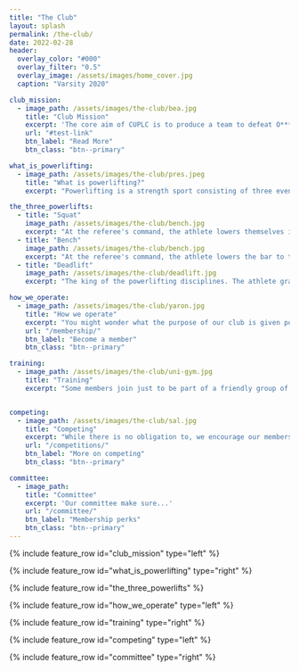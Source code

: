 ```yaml
---
title: "The Club"
layout: splash
permalink: /the-club/
date: 2022-02-28
header:
  overlay_color: "#000"
  overlay_filter: "0.5"
  overlay_image: /assets/images/home_cover.jpg
  caption: "Varsity 2020"

club_mission:
  - image_path: /assets/images/the-club/bea.jpg
    title: "Club Mission"
    excerpt: 'The core aim of CUPLC is to produce a team to defeat O****d at the annual powerlifting Varsity match. Our mission is to promote the sport of powerlifting within the University by teaching the art of lifting and supporting those who wish to compete wherever possible.'
    url: "#test-link"
    btn_label: "Read More"
    btn_class: "btn--primary"

what_is_powerlifting:
  - image_path: /assets/images/the-club/pres.jpeg
    title: "What is powerlifting?"
    excerpt: "Powerlifting is a strength sport consisting of three events: the squat, the bench press and the deadlift. The lifter gets three attempts at a 1 rep max for each lift. Your best succesful attempts are summed, giving you a total. This total is what one seeks to optimise, given a certain weight class. "

the_three_powerlifts:
  - title: "Squat"
    image_path: /assets/images/the-club/bench.jpg
    excerpt: "At the referee's command, the athlete lowers themselves into a squatting position with the hips slightly below parallel position. The athlete then returns to a standing position"
  - title: "Bench"
    image_path: /assets/images/the-club/bench.jpg
    excerpt: "At the referee's command, the athlete lowers the bar to the chest, holding the bar motionless until the referee gives the press command. The athlete pushes the weight up until the arms are straight and the elbows locked."
  - title: "Deadlift"
    image_path: /assets/images/the-club/deadlift.jpg
    excerpt: "The king of the powerlifting disciplines. The athlete grasps the bar which is resting on the platform floor, pulls the weight off the floor and assumes a standing erect position"

how_we_operate:
  - image_path: /assets/images/the-club/yaron.jpg
    title: "How we operate"
    excerpt: "You might wonder what the purpose of our club is given powerlifting is a solo sport: We advise and coach individuals in the best way to achieve their goals. We offer beginning coaching sessions at the start of the year, and regular team training sessions at the University Sports Centre almost every Saturday of full term from 5-7pm. We host in house competitions, for those who'd like to give competing a try in the comfort of our own gym. Our socials are also top class."
    url: "/membership/"
    btn_label: "Become a member"
    btn_class: "btn--primary"

training:
  - image_path: /assets/images/the-club/uni-gym.jpg
    title: "Training"
    excerpt: "Some members join just to be part of a friendly group of individuals who share a love of weight training, with no intention of ever competing. Some train to compete in Varsity, and some compete internationally. As such, there is no right way to train that suits all needs and abilities and powerlifting is therefore perfect for the busy Cambridge student looking to keep in shape, be part of a supportive team but not be tied into regimented training times. That said, many of us choose to train in the evenings at the University Sports Centre with others."


competing:
  - image_path: /assets/images/the-club/sal.jpg
    title: "Competing"
    excerpt: "While there is no obligation to, we encourage our members to give competing a go... blues standard"
    url: "/competitions/"
    btn_label: "More on competing"
    btn_class: "btn--primary"

committee:
  - image_path:
    title: "Committee"
    excerpt: 'Our committee make sure...'
    url: "/committee/"
    btn_label: "Membership perks"
    btn_class: "btn--primary"
---
```


{% include feature_row id="club_mission" type="left" %}

{% include feature_row id="what_is_powerlifting" type="right" %}

{% include feature_row id="the_three_powerlifts" %}

{% include feature_row id="how_we_operate" type="left" %}

{% include feature_row id="training" type="right" %}

{% include feature_row id="competing" type="left" %}

{% include feature_row id="committee" type="right" %}
